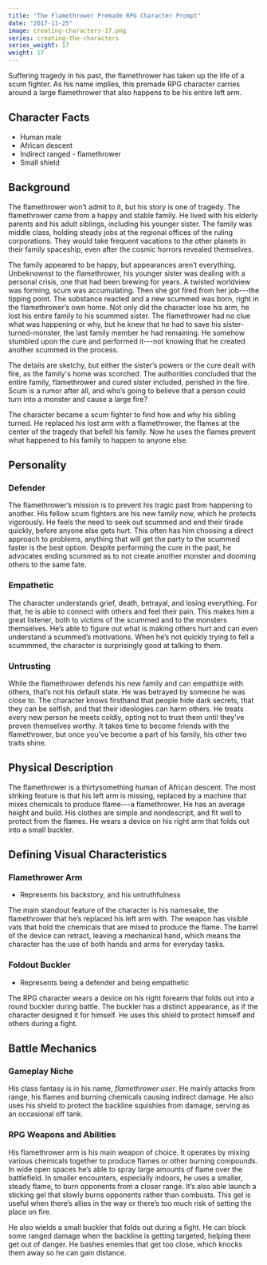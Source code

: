```yaml
---
title: "The Flamethrower Premade RPG Character Prompt"
date: "2017-11-25"
image: creating-characters-17.png
series: creating-the-characters
series_weight: 17
weight: 17
---
```


Suffering tragedy in his past, the flamethrower has taken up the life of a scum fighter. As his name implies, this premade RPG character carries around a large flamethrower that also happens to be his entire left arm.<!--more-->

## Character Facts
- Human male
- African descent
- Indirect ranged - flamethrower
- Small shield

## Background
The flamethrower won’t admit to it, but his story is one of tragedy. The flamethrower came from a happy and stable family. He lived with his elderly parents and his adult siblings, including his younger sister. The family was middle class, holding steady jobs at the regional offices of the ruling corporations. They would take frequent vacations to the other planets in their family spaceship, even after the cosmic horrors revealed themselves.

The family appeared to be happy, but appearances aren’t everything. Unbeknownst to the flamethrower, his younger sister was dealing with a personal crisis, one that had been brewing for years. A twisted worldview was forming, scum was accumulating. Then she got fired from her job---the tipping point. The substance reacted and a new scummed was born, right in the flamethrower’s own home. Not only did the character lose his arm, he lost his entire family to his scummed sister. The flamethrower had no clue what was happening or why, but he knew that he had to save his sister-turned-monster, the last family member he had remaining. He somehow stumbled upon the cure and performed it---not knowing that he created another scummed in the process.

The details are sketchy, but either the sister’s powers or the cure dealt with fire, as the family's home was scorched. The authorities concluded that the entire family, flamethrower and cured sister included, perished in the fire. Scum is a rumor after all, and who’s going to believe that a person could turn into a monster and cause a large fire?

The character became a scum fighter to find how and why his sibling turned. He replaced his lost arm with a flamethrower, the flames at the center of the tragedy that befell his family. Now he uses the flames prevent what happened to his family to happen to anyone else.

## Personality
### Defender
The flamethrower’s mission is to prevent his tragic past from happening to another. His fellow scum fighters are his new family now, which he protects vigorously. He feels the need to seek out scummed and end their tirade quickly, before anyone else gets hurt. This often has him choosing a direct approach to problems, anything that will get the party to the scummed faster is the best option. Despite performing the cure in the past, he advocates ending scummed as to not create another monster and dooming others to the same fate.

### Empathetic
The character understands grief, death, betrayal, and losing everything. For that, he is able to connect with others and feel their pain. This makes him a great listener, both to victims of the scummed and to the monsters themselves. He’s able to figure out what is making others hurt and can even understand a scummed’s motivations. When he’s not quickly trying to fell a scummmed, the character is surprisingly good at talking to them.

### Untrusting
While the flamethrower defends his new family and can empathize with others, that’s not his default state. He was betrayed by someone he was close to. The character knows firsthand that people hide dark secrets, that they can be selfish, and that their ideologies can harm others. He treats every new person he meets coldly, opting not to trust them until they’ve proven themselves worthy. It takes time to become friends with the flamethrower, but once you’ve become a part of his family, his other two traits shine.

## Physical Description
The flamethrower is a thirtysomething human of African descent. The most striking feature is that his left arm is missing, replaced by a machine that mixes chemicals to produce flame---a flamethrower. He has an average height and build. His clothes are simple and nondescript, and fit well to protect from the flames. He wears a device on his right arm that folds out into a small buckler.

## Defining Visual Characteristics
### Flamethrower Arm
- Represents his backstory, and his untruthfulness

The main standout feature of the character is his namesake, the flamethrower that he’s replaced his left arm with. The weapon has visible vats that hold the chemicals that are mixed to produce the flame. The barrel of the device can retract, leaving a mechanical hand, which means the character has the use of both hands and arms for everyday tasks.

### Foldout Buckler
- Represents being a defender and being empathetic

The RPG character wears a device on his right forearm that folds out into a round buckler during battle. The buckler has a distinct appearance, as if the character designed it for himself. He uses this shield to protect himself and others during a fight.

## Battle Mechanics
### Gameplay Niche
His class fantasy is in his name, _flamethrower user_. He mainly attacks from range, his flames and burning chemicals causing indirect damage. He also uses his shield to protect the backline squishies from damage, serving as an occasional off tank.

### RPG Weapons and Abilities
His flamethrower arm is his main weapon of choice. It operates by mixing various chemicals together to produce flames or other burning compounds. In wide open spaces he’s able to spray large amounts of flame over the battlefield. In smaller encounters, especially indoors, he uses a smaller, steady flame, to burn opponents from a closer range. It’s also able launch a sticking gel that slowly burns opponents rather than combusts. This gel is useful when there’s allies in the way or there’s too much risk of setting the place on fire.

He also wields a small buckler that folds out during a fight. He can block some ranged damage when the backline is getting targeted, helping them get out of danger. He bashes enemies that get too close, which knocks them away so he can gain distance.
